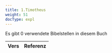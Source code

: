 ```yaml
---
title: 1.Timotheus
weight: 51
docType: expl
---
```


Es gibt 0 verwendete Bibelstellen in diesem Buch

| Vers | Referenz |
|-------|-----------|
